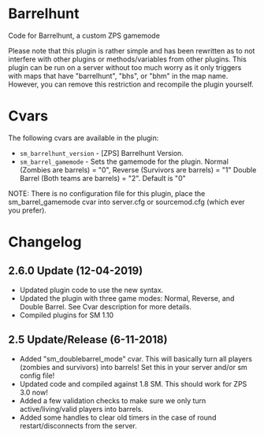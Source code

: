 # Barrelhunt
Code for Barrelhunt, a custom ZPS gamemode

Please note that this plugin is rather simple and has been rewritten as to not interfere with other plugins or methods/variables from other plugins. 
This plugin can be run on a server without too much worry as it only triggers with maps that have "barrelhunt", "bhs", or "bhm" in the map name. However, you can remove this restriction and recompile the plugin yourself.

# Cvars
The following cvars are available in the plugin:

- `sm_barrelhunt_version` - [ZPS] Barrelhunt Version.
- `sm_barrel_gamemode` - Sets the gamemode for the plugin. Normal (Zombies are barrels) = "0", Reverse (Survivors are barrels) = "1" Double Barrel (Both teams are barrels) = "2". Default is "0"

NOTE: There is no configuration file for this plugin, place the sm_barrel_gamemode cvar into server.cfg or sourcemod.cfg (which ever you prefer).

# Changelog
2.6.0 Update (12-04-2019)
-----------------
- Updated plugin code to use the new syntax.
- Updated the plugin with three game modes: Normal, Reverse, and Double Barrel. See Cvar description for more details.
- Compiled plugins for SM 1.10

2.5 Update/Release (6-11-2018)
-----------------
- Added "sm_doublebarrel_mode" cvar. This will basically turn all players (zombies and survivors) into barrels! Set this in your server and/or sm config file!
- Updated code and compiled against 1.8 SM. This should work for ZPS 3.0 now!
- Added a few validation checks to make sure we only turn active/living/valid players into barrels.
- Added some handles to clear old timers in the case of round restart/disconnects from the server.
